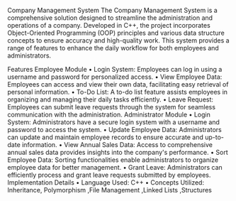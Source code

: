 
Company Management System
The Company Management System is a comprehensive solution designed to streamline the administration and operations of a company. Developed in C++, the project incorporates Object-Oriented Programming (OOP) principles and various data structure concepts to ensure accuracy and high-quality work. This system provides a range of features to enhance the daily workflow for both employees and administrators.

Features
Employee Module
•	Login System: Employees can log in using a username and password for personalized access.
•	View Employee Data: Employees can access and view their own data, facilitating easy retrieval of personal information.
•	To-Do List: A to-do list feature assists employees in organizing and managing their daily tasks efficiently.
•	Leave Request: Employees can submit leave requests through the system for seamless communication with the administration.
Administrator Module
•	Login System: Administrators have a secure login system with a username and password to access the system.
•	Update Employee Data: Administrators can update and maintain employee records to ensure accurate and up-to-date information.
•	View Annual Sales Data: Access to comprehensive annual sales data provides insights into the company's performance.
•	Sort Employee Data: Sorting functionalities enable administrators to organize employee data for better management.
•	Grant Leave: Administrators can efficiently process and grant leave requests submitted by employees.
Implementation Details
•	Language Used: C++
•	Concepts Utilized: Inheritance, Polymorphism ,File Management ,Linked Lists ,Structures

